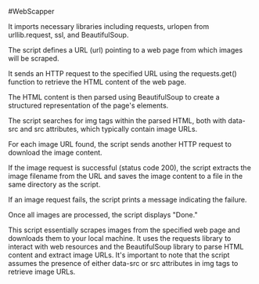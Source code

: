 #WebScapper

It imports necessary libraries including requests, urlopen from urllib.request, ssl, and BeautifulSoup.

The script defines a URL (url) pointing to a web page from which images will be scraped.

It sends an HTTP request to the specified URL using the requests.get() function to retrieve the HTML content of the web page.

The HTML content is then parsed using BeautifulSoup to create a structured representation of the page's elements.

The script searches for img tags within the parsed HTML, both with data-src and src attributes, which typically contain image URLs.

For each image URL found, the script sends another HTTP request to download the image content.

If the image request is successful (status code 200), the script extracts the image filename from the URL and saves the image content to a file in the same directory as the script.

If an image request fails, the script prints a message indicating the failure.

Once all images are processed, the script displays "Done."

This script essentially scrapes images from the specified web page and downloads them to your local machine. It uses the requests library to interact with web resources and the BeautifulSoup library to parse HTML content and extract image URLs. It's important to note that the script assumes the presence of either data-src or src attributes in img tags to retrieve image URLs.
